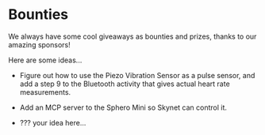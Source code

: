 # Bounties

We always have some cool giveaways as bounties and prizes, thanks to our amazing sponsors!

Here are some ideas...

- Figure out how to use the Piezo Vibration Sensor as a pulse sensor, and add a step 9 to the Bluetooth activity that gives actual heart rate measurements.

- Add an MCP server to the Sphero Mini so Skynet can control it.

- ??? your idea here...
